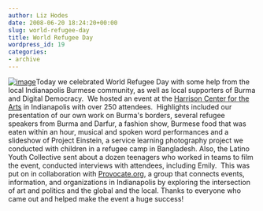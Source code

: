 ```yaml
---
author: Liz Hodes
date: 2008-06-20 18:24:20+00:00
slug: world-refugee-day
title: World Refugee Day
wordpress_id: 19
categories:
- archive
---
```


[![image](https://s3.amazonaws.com/digidem-www/wp-content/uploads/2008/12/wrd-2-300x162.jpg)](https://s3.amazonaws.com/digidem-www/wp-content/uploads/2008/12/wrd-2.jpg)Today we celebrated World Refugee Day with some help from the local Indianapolis Burmese community, as well as local supporters of Burma and Digital Democracy.  We hosted an event at the [Harrison Center for the Arts](http://www.harrisoncenter.org) in Indianapolis with over 250 attendees.  Highlights included our presentation of our own work on Burma's borders, several refugee speakers from Burma and Darfur, a fashion show, Burmese food that was eaten within an hour, musical and spoken word performances and a slideshow of Project Einstein, a service learning photography project we conducted with children in a refugee camp in Bangladesh. Also, the Latino Youth Collective sent about a dozen teenagers who worked in teams to film the event, conducted interviews with attendees, including Emily.  This was put on in collaboration with [Provocate.org](http://Provocate.org), a group that connects events, information, and organizations in Indianapolis by exploring the intersection of art and politics and the global and the local.  Thanks to everyone who came out and helped make the event a huge success!
